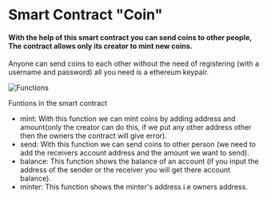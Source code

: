 # Smart Contract "Coin"

#### With the help of this smart contract you can send coins to other people, The contract allows only its creator to mint new coins.
Anyone can send coins to each other without the need of registering (with a username and password) all you need is a ethereum keypair.

![Functions](https://user-images.githubusercontent.com/95535448/183260538-92b3220b-e0fd-4cdc-8a2d-1474dde817ae.png)

Funtions in the smart contract
- mint: With this function we can mint coins by adding address and amount(only the creator can do this, if we put any other address other then the owners the contract will give error). 
- send: With this function we can send coins to other person (we need to add the receivers account address and the amount we want to send).
- balance: This function shows the balance of an account (if you input the address of the sender or the receiver you will get there account balance).
- minter: This function shows the minter's address i.e owners address.

